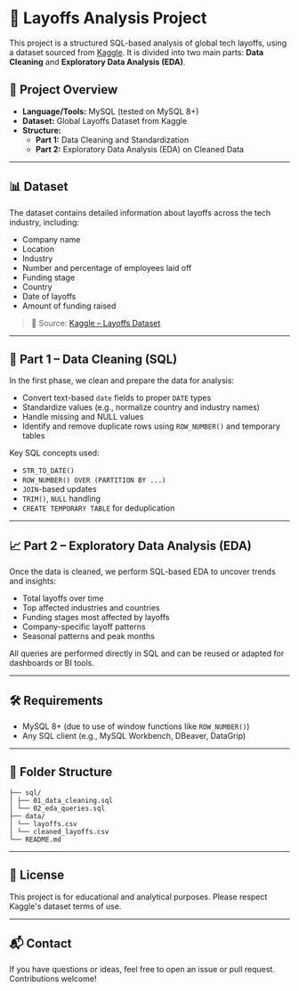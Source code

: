 # 💼 Layoffs Analysis Project

This project is a structured SQL-based analysis of global tech layoffs, using a dataset sourced from [Kaggle](https://www.kaggle.com/). It is divided into two main parts: **Data Cleaning** and **Exploratory Data Analysis (EDA)**.

## 📂 Project Overview

- **Language/Tools:** MySQL (tested on MySQL 8+)
- **Dataset:** Global Layoffs Dataset from Kaggle
- **Structure:**
  - **Part 1:** Data Cleaning and Standardization
  - **Part 2:** Exploratory Data Analysis (EDA) on Cleaned Data

---

## 📊 Dataset

The dataset contains detailed information about layoffs across the tech industry, including:
- Company name
- Location
- Industry
- Number and percentage of employees laid off
- Funding stage
- Country
- Date of layoffs
- Amount of funding raised

> 📌 Source: [Kaggle – Layoffs Dataset](https://www.kaggle.com/)

---

## 🧹 Part 1 – Data Cleaning (SQL)

In the first phase, we clean and prepare the data for analysis:
- Convert text-based `date` fields to proper `DATE` types
- Standardize values (e.g., normalize country and industry names)
- Handle missing and NULL values
- Identify and remove duplicate rows using `ROW_NUMBER()` and temporary tables

Key SQL concepts used:
- `STR_TO_DATE()`
- `ROW_NUMBER() OVER (PARTITION BY ...)`
- `JOIN`-based updates
- `TRIM()`, `NULL` handling
- `CREATE TEMPORARY TABLE` for deduplication

---

## 📈 Part 2 – Exploratory Data Analysis (EDA)

Once the data is cleaned, we perform SQL-based EDA to uncover trends and insights:
- Total layoffs over time
- Top affected industries and countries
- Funding stages most affected by layoffs
- Company-specific layoff patterns
- Seasonal patterns and peak months

All queries are performed directly in SQL and can be reused or adapted for dashboards or BI tools.

---

## 🛠️ Requirements

- MySQL 8+ (due to use of window functions like `ROW_NUMBER()`)
- Any SQL client (e.g., MySQL Workbench, DBeaver, DataGrip)

---

## 📁 Folder Structure 

```
├── sql/
│ ├── 01_data_cleaning.sql
│ └── 02_eda_queries.sql
├── data/
│ └── layoffs.csv
│ └── cleaned_layoffs.csv
└── README.md
```

---

## 🤝 License

This project is for educational and analytical purposes. Please respect Kaggle's dataset terms of use.

---

## 📬 Contact

If you have questions or ideas, feel free to open an issue or pull request. Contributions welcome!